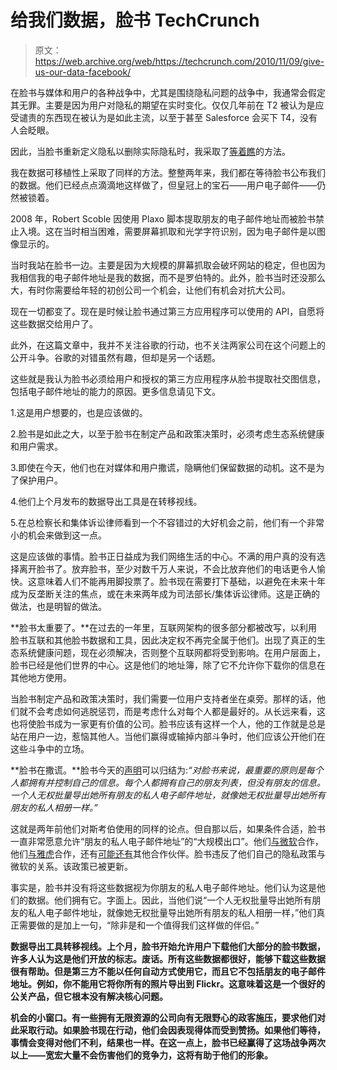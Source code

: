 # 给我们数据，脸书 TechCrunch

> 原文：<https://web.archive.org/web/https://techcrunch.com/2010/11/09/give-us-our-data-facebook/>

在脸书与媒体和用户的各种战争中，尤其是围绕隐私问题的战争中，我通常会假定其无罪。主要是因为用户对隐私的期望在实时变化。仅仅几年前在 T2 被认为是应受谴责的东西现在被认为是如此主流，以至于甚至 Salesforce 会买下 T4，没有人会眨眼。

因此，当脸书重新定义隐私以删除实际隐私时，我采取了[等着瞧](https://web.archive.org/web/20230210104351/https://techcrunch.com/2010/01/12/ok-you-luddites-time-to-chill-on-facebook-over-privacy/)的方法。

我在数据可移植性上采取了同样的方法。整整两年来，我们都在等待脸书公布我们的数据。他们已经点点滴滴地这样做了，但皇冠上的宝石——用户电子邮件——仍然被锁着。

2008 年，Robert Scoble 因使用 Plaxo 脚本提取朋友的电子邮件地址而被脸书禁止入境。这在当时相当困难，需要屏幕抓取和光学字符识别，因为电子邮件是以图像显示的。

当时我站在脸书一边。主要是因为大规模的屏幕抓取会破坏网站的稳定，但也因为我相信我的电子邮件地址是我的数据，而不是罗伯特的。此外，脸书当时还没那么大，有时你需要给年轻的初创公司一个机会，让他们有机会对抗大公司。

现在一切都变了。现在是时候让脸书通过第三方应用程序可以使用的 API，自愿将这些数据交给用户了。

此外，在这篇文章中，我并不关注谷歌的行动，也不关注两家公司在这个问题上的公开斗争。谷歌的对错虽然有趣，但却是另一个话题。

这些就是我认为脸书必须给用户和授权的第三方应用程序从脸书提取社交图信息，包括电子邮件地址的能力的原因。更多信息请见下文。

1.这是用户想要的，也是应该做的。

2.脸书是如此之大，以至于脸书在制定产品和政策决策时，必须考虑生态系统健康和用户需求。

3.即使在今天，他们也在对媒体和用户撒谎，隐瞒他们保留数据的动机。这不是为了保护用户。

4.他们上个月发布的数据导出工具是在转移视线。

5.在总检察长和集体诉讼律师看到一个不容错过的大好机会之前，他们有一个非常小的机会来做到这一点。

这是应该做的事情。脸书正日益成为我们网络生活的中心。不满的用户真的没有选择离开脸书了。放弃脸书，至少对数千万人来说，不会比放弃他们的电话更令人愉快。这意味着人们不能再用脚投票了。脸书现在需要打下基础，以避免在未来十年成为反垄断关注的焦点，或在未来两年成为司法部长/集体诉讼律师。这是正确的做法，也是明智的做法。

**脸书太重要了。**在过去的一年里，互联网架构的很多部分都被改写，以利用脸书互联和其他脸书数据和工具，因此决定权不再完全属于他们。出现了真正的生态系统健康问题，现在必须解决，否则整个互联网都将受到影响。在用户层面上，脸书已经是他们世界的中心。这是他们的地址簿，除了它不允许你下载你的信息在其他地方使用。

当脸书制定产品和政策决策时，我们需要一位用户支持者坐在桌旁。那样的话，他们就不会考虑如何逃脱惩罚，而是考虑什么对每个人都是最好的。从长远来看，这也将使脸书成为一家更有价值的公司。脸书应该有这样一个人，他的工作就是总是站在用户一边，惹恼其他人。当他们赢得或输掉内部斗争时，他们应该公开他们在这些斗争中的立场。

**脸书在撒谎。**脸书今天的[声明](https://web.archive.org/web/20230210104351/https://techcrunch.com/2010/11/09/facebook-slaps-google-openness-doesnt-mean-being-open-when-its-convenient/)可以归结为:*“对脸书来说，最重要的原则是每个人都拥有并控制自己的信息。每个人都拥有自己的朋友列表，但没有朋友的信息。一个人无权批量导出她所有朋友的私人电子邮件地址，就像她无权批量导出她所有朋友的私人相册一样。”*

这就是两年前他们对斯考伯使用的同样的论点。但自那以后，如果条件合适，脸书一直非常愿意允许“朋友的私人电子邮件地址”的“大规模出口”。他们[与微软](https://web.archive.org/web/20230210104351/https://techcrunch.com/2008/11/14/the-very-curious-microsoft-facebook-user-data-relationship/)合作，他们[与雅虎](https://web.archive.org/web/20230210104351/https://techcrunch.com/2010/03/04/yahoo-contacts-gets-facebook-connect/)合作，还有[可能还有](https://web.archive.org/web/20230210104351/http://searchengineland.com/facebook-you-have-no-right-to-export-email-addresses-55247)其他合作伙伴。脸书违反了他们自己的隐私政策与微软的关系。该政策已被更新。

事实是，脸书并没有将这些数据视为你朋友的私人电子邮件地址。他们认为这是他们的数据。他们拥有它。字面上。因此，当他们说“一个人无权批量导出她所有朋友的私人电子邮件地址，就像她无权批量导出她所有朋友的私人相册一样，”他们真正需要做的是加上一句，“除非是和一个值得我们这样做的伴侣。”

**数据导出工具转移视线。上个月，脸书开始允许用户下载他们大部分的脸书数据，许多人认为这是他们开放的标志。废话。所有这些数据都很好，能够下载这些数据很有帮助。但是第三方不能以任何自动方式使用它，而且它不包括朋友的电子邮件地址。例如，你不能用它将你所有的照片导出到 Flickr。这意味着这是一个很好的公关产品，但它根本没有解决核心问题。**

**机会的小窗口。有一些拥有无限资源的公司向有无限野心的政客施压，要求他们对此采取行动。如果脸书现在行动，他们会因表现得体而受到赞扬。如果他们等待，事情会变得对他们不利，结果也一样。在这一点上，脸书已经赢得了这场战争两次以上——宽宏大量不会伤害他们的竞争力，这将有助于他们的形象。**